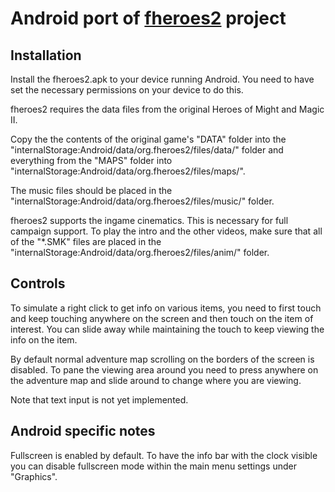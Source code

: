 # Android port of [**fheroes2**](README.md) project

## Installation
Install the fheroes2.apk to your device running Android. You need to have set the necessary permissions on your device to
do this.

fheroes2 requires the data files from the original Heroes of Might and Magic II.

Copy the the contents of the original game's "DATA" folder into the "internalStorage:Android/data/org.fheroes2/files/data/"
folder and everything from the "MAPS" folder into "internalStorage:Android/data/org.fheroes2/files/maps/".

The music files should be placed in the "internalStorage:Android/data/org.fheroes2/files/music/" folder.

fheroes2 supports the ingame cinematics. This is necessary for full campaign support. To play the intro and the other
videos, make sure that all of the "*.SMK" files are placed in the "internalStorage:Android/data/org.fheroes2/files/anim/"
folder.

## Controls
To simulate a right click to get info on various items, you need to first touch and keep touching anywhere on the screen
and then touch on the item of interest. You can slide away while maintaining the touch to keep viewing the info on the item.

By default normal adventure map scrolling on the borders of the screen is disabled. To pane the viewing area around you
need to press anywhere on the adventure map and slide around to change where you are viewing.

Note that text input is not yet implemented.

## Android specific notes
Fullscreen is enabled by default. To have the info bar with the clock visible you can disable fullscreen mode within the
main menu settings under "Graphics".
